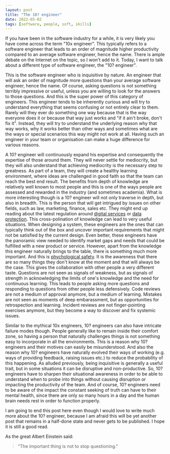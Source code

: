 ```yaml
---
layout: post
title: "The 10? engineer"
date: 2022-05-02
tags: [software, people, soft, skills]
---
```


If you have been in the software industry for a while, it is very likely you have come across the term "10x engineer". This typically refers to a software engineer that leads to an order of magnitude higher productivity compared to an average software engineer, hence the name. There is ample debate on the Internet on the topic, so I won't add to it. Today, I want to talk about a different type of software engineer, the "10? engineer".

This is the software engineer who is inquisitive by nature. An engineer that will ask an order of magnitude more questions than your average software engineer, hence the name. Of course, asking questions is not something terribly impressive or useful, unless you are willing to look for the answers to those questions. And this is the super power of this category of engineers. This engineer tends to be inherently curious and will try to understand everything that seems confusing or not entirely clear to them. Rarely will they ever do something one way because that is the way everyone does it or because that way just works and "if it ain't broke, don't fix it". Instead, they will try to understand the underlying reason why that way works, why it works better than other ways and sometimes what are the ways or special scenarios this way might not work at all. Having such an engineer in your team or organisation can make a huge difference for various reasons.

A 10? engineer will continuously expand his expertise and consequently the expertise of those around them. They will never settle for mediocrity, but they will also understand that achieving mediocrity is the necessary step to greatness. As part of a team, they will create a healthy learning environment, where ideas are challenged in good faith so that the team can reach the best end result. The benefits from depth of knowledge are relatively well known to most people and this is one of the ways people are assessed and rewarded in the industry (and sometimes academia). What is more interesting though is a 10? engineer will not only traverse in depth, but also in breadth. This is the person that will get intrigued by issues on other fields, such as law, marketing, finance, sales etc. They might end up reading about the latest regulation around [digital services](https://en.wikipedia.org/wiki/Digital_Services_Act) or [data protection](https://en.wikipedia.org/wiki/General_Data_Protection_Regulation). This cross-polination of knowledge can lead to very useful situations. When designing a system, these engineers are the ones that can typically think out of the box and uncover important requirements that might not be satisfied by the current design. Even better, these engineers have the panoramic view needed to identify market gaps and needs that could be fulfilled with a new product or service. However, apart from the knowledge this engineer naturally brings to the table, there is something much more important. And this is [phychological safety](https://rework.withgoogle.com/print/guides/5721312655835136/). It is the awareness that there are so many things they don't know at the moment and that will always be the case. This gives the collaboration with other people a very different taste. Questions are not seen as signals of weakness, but as signals of strength in acknowledging the limits of one's knowledge and the need for continuous learning. This leads to people asking more questions and responding to questions from other people less defensively. Code reviews are not a medium of approval anymore, but a medium of learning. Mistakes are not seen as moments of deep embarassment, but as opportunities for retrospection and learning. Incident reviews are not finger-pointing exercises anymore, but they become a way to discover and fix systemic issues.

Similar to the mythical 10x engineers, 10? engineers can also have intricate failure modes though. People generally like to remain inside their comfort zone, so having a person that naturally challenges things is not something easy to incorporate in all the environments. This is a reason why 10? engineers and their motives can easily be misunderstood. And also the reason why 10? engineers have naturally evolved their ways of working (e.g. ways of providing feedback, raising issues etc.) to reduce the probability of this happening. As alluded previously, being inquisitive is generally a useful trait, but in some situations it can be disruptive and non-productive. So, 10? engineers have to sharpen their situational awareness in order to be able to understand when to probe into things without causing disruption or impacting the productivity of the team. And of course, 10? engineers need to be aware of the impact the constant seeking of truth can have to their mental health, since there are only so many hours in a day and the human brain needs rest in order to function properly. 

I am going to end this post here even though I would love to write much more about the 10? engineer, because I am afraid this will be yet another post that remains in a half-done state and never gets to be published. I hope it is still a good read. 

As the great Albert Einstein said: 

> "The important thing is not to stop questioning."
